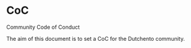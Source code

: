# CoC
Community Code of Conduct

The aim of this document is to set a CoC for the Dutchento community.
